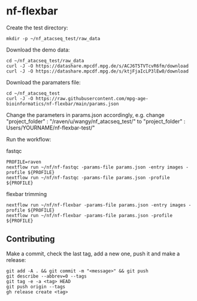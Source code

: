 # nf-flexbar

Create the test directory:
```
mkdir -p ~/nf_atacseq_test/raw_data
```

Download the demo data:
```
cd ~/nf_atacseq_test/raw_data
curl -J -O https://datashare.mpcdf.mpg.de/s/ACJ6T5TVTcvR6fm/download
curl -J -O https://datashare.mpcdf.mpg.de/s/ktjFjaIcLP3lEw0/download

```

Download the paramaters file:
```
cd ~/nf_atacseq_test
curl -J -O https://raw.githubusercontent.com/mpg-age-bioinformatics/nf-flexbar/main/params.json
```

Change the parameters in params.json accordingly, e.g. change "project_folder" : "/raven/u/wangy/nf_atacseq_test/" to "project_folder" : Users/YOURNAME/nf-flexbar-test/"


Run the workflow:

fastqc
```
PROFILE=raven
nextflow run ~/nf/nf-fastqc -params-file params.json -entry images -profile ${PROFILE} 
nextflow run ~/nf/nf-fastqc -params-file params.json -profile ${PROFILE}
```

flexbar trimming
```
nextflow run ~/nf/nf-flexbar -params-file params.json -entry images -profile ${PROFILE} 
nextflow run ~/nf/nf-flexbar -params-file params.json -profile ${PROFILE}
```

## Contributing

Make a commit, check the last tag, add a new one, push it and make a release:
```
git add -A . && git commit -m "<message>" && git push
git describe --abbrev=0 --tags
git tag -e -a <tag> HEAD
git push origin --tags
gh release create <tag> 
```